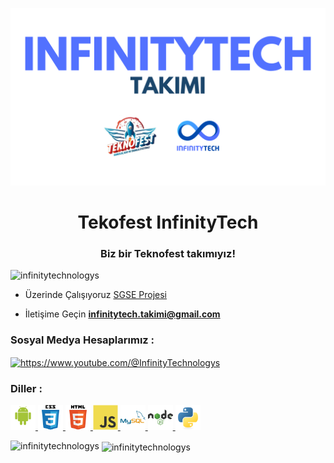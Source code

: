 ![MasterHead](https://github.com/InfinityTechnologys/InfinityTechnologys/blob/main/Banner_Github.png)

<h1 align="center">Tekofest InfinityTech</h1>
<h3 align="center">Biz bir Teknofest takımıyız!</h3>

<p align="left"> <img src="https://komarev.com/ghpvc/?username=infinitytechnologys&label=Profile%20views&color=0e75b6&style=flat" alt="infinitytechnologys" /> </p>

- Üzerinde Çalışıyoruz [SGSE Projesi](https://sgse.pages.dev/)

- İletişime Geçin **infinitytech.takimi@gmail.com**

<h3 align="left">Sosyal Medya Hesaplarımız :</h3>
<p align="left">
<a href="https://www.youtube.com/@InfinityTechnologys" target="blank"><img align="center" src="https://raw.githubusercontent.com/rahuldkjain/github-profile-readme-generator/master/src/images/icons/Social/youtube.svg" alt="https://www.youtube.com/@InfinityTechnologys" height="30" width="40" /></a>
</p>

<h3 align="left">Diller :</h3>
<p align="left"> <a href="https://developer.android.com" target="_blank" rel="noreferrer"> <img src="https://raw.githubusercontent.com/devicons/devicon/master/icons/android/android-original-wordmark.svg" alt="android" width="40" height="40"/> </a> <a href="https://www.w3schools.com/css/" target="_blank" rel="noreferrer"> <img src="https://raw.githubusercontent.com/devicons/devicon/master/icons/css3/css3-original-wordmark.svg" alt="css3" width="40" height="40"/> </a> <a href="https://www.w3.org/html/" target="_blank" rel="noreferrer"> <img src="https://raw.githubusercontent.com/devicons/devicon/master/icons/html5/html5-original-wordmark.svg" alt="html5" width="40" height="40"/> </a> <a href="https://developer.mozilla.org/en-US/docs/Web/JavaScript" target="_blank" rel="noreferrer"> <img src="https://raw.githubusercontent.com/devicons/devicon/master/icons/javascript/javascript-original.svg" alt="javascript" width="40" height="40"/> </a> <a href="https://www.mysql.com/" target="_blank" rel="noreferrer"> <img src="https://raw.githubusercontent.com/devicons/devicon/master/icons/mysql/mysql-original-wordmark.svg" alt="mysql" width="40" height="40"/> </a> <a href="https://nodejs.org" target="_blank" rel="noreferrer"> <img src="https://raw.githubusercontent.com/devicons/devicon/master/icons/nodejs/nodejs-original-wordmark.svg" alt="nodejs" width="40" height="40"/> </a> <a href="https://www.python.org" target="_blank" rel="noreferrer"> <img src="https://raw.githubusercontent.com/devicons/devicon/master/icons/python/python-original.svg" alt="python" width="40" height="40"/> </a> </p>

<p><img align="left" src="https://github-readme-stats.vercel.app/api/top-langs?username=infinitytechnologys&show_icons=true&locale=en&layout=compact" alt="infinitytechnologys" /></p>

<p>&nbsp;<img align="center" src="https://github-readme-stats.vercel.app/api?username=infinitytechnologys&show_icons=true&locale=en" alt="infinitytechnologys" /></p>

